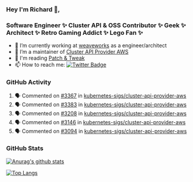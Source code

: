 ### Hey I'm Richard 👋, 

<h3 align="left">Software Engineer ✨ Cluster API & OSS Contributor ✨ Geek ✨ Architect ✨ Retro Gaming Addict ✨ Lego Fan ✨</h3>

- 🔭 I’m currently working at [weaveworks](https://github.com/weaveworks) as a engineer/architect
- 👯 I’m a maintainer of [Cluster API Provider AWS](https://github.com/kubernetes-sigs/cluster-api-provider-aws)
- 💬 I'm reading [Patch & Tweak](https://bjooks.com/products/patch-tweak-exploring-modular-synthesis)
- 📫 How to reach me: [![Twitter Badge](https://img.shields.io/badge/-@fruit_case-00acee?style=flat&logo=Twitter&logoColor=white)](https://twitter.com/intent/follow?screen_name=fruit_case "Follow on Twitter")

### GitHub Activity 

<!--START_SECTION:activity-->
1. 🗣 Commented on [#3367](https://github.com/kubernetes-sigs/cluster-api-provider-aws/issues/3367) in [kubernetes-sigs/cluster-api-provider-aws](https://github.com/kubernetes-sigs/cluster-api-provider-aws)
2. 🗣 Commented on [#3383](https://github.com/kubernetes-sigs/cluster-api-provider-aws/issues/3383) in [kubernetes-sigs/cluster-api-provider-aws](https://github.com/kubernetes-sigs/cluster-api-provider-aws)
3. 🗣 Commented on [#3208](https://github.com/kubernetes-sigs/cluster-api-provider-aws/issues/3208) in [kubernetes-sigs/cluster-api-provider-aws](https://github.com/kubernetes-sigs/cluster-api-provider-aws)
4. 🗣 Commented on [#3146](https://github.com/kubernetes-sigs/cluster-api-provider-aws/issues/3146) in [kubernetes-sigs/cluster-api-provider-aws](https://github.com/kubernetes-sigs/cluster-api-provider-aws)
5. 🗣 Commented on [#3094](https://github.com/kubernetes-sigs/cluster-api-provider-aws/issues/3094) in [kubernetes-sigs/cluster-api-provider-aws](https://github.com/kubernetes-sigs/cluster-api-provider-aws)
<!--END_SECTION:activity-->

### GitHub Stats

[![Anurag's github stats](https://github-readme-stats.vercel.app/api?username=richardcase&count_private=true&show_icons=true)](https://github.com/anuraghazra/github-readme-stats)

[![Top Langs](https://github-readme-stats.vercel.app/api/top-langs/?username=richardcase&hide=html&layout=compact)](https://github.com/anuraghazra/github-readme-stats)
